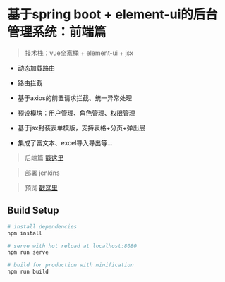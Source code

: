 # 基于spring boot + element-ui的后台管理系统：前端篇

> 技术栈：vue全家桶 + element-ui + jsx

* 动态加载路由

* 路由拦截

* 基于axios的前置请求拦截、统一异常处理

* 预设模块：用户管理、角色管理、权限管理

* 基于jsx封装表单模版，支持表格+分页+弹出层

* 集成了富文本、excel导入导出等...

> 后端篇 [戳这里](https://github.com/zhazhjie/springboot-web-admin.git)

> 部署 jenkins

> 预览 [戳这里](http://134.175.20.183/admin)

## Build Setup

``` bash
# install dependencies
npm install

# serve with hot reload at localhost:8080
npm run serve

# build for production with minification
npm run build
```
